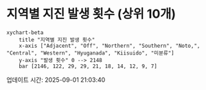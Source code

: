 # 지역별 지진 발생 횟수 (상위 10개)

```mermaid
xychart-beta
    title "지역별 지진 발생 횟수"
    x-axis ["Adjacent", "Off", "Northern", "Southern", "Noto,", "Central", "Western", "Hyuganada", "Kiisuido", "미분류"]
    y-axis "발생 횟수" 0 --> 2148
    bar [2146, 122, 29, 29, 21, 18, 14, 12, 9, 7]
```

업데이트 시간: 2025-09-01 21:03:40
